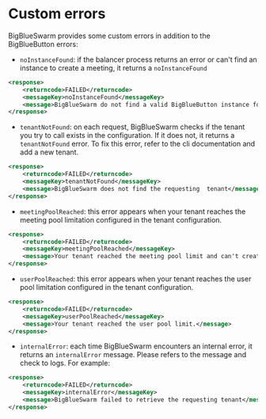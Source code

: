 # Custom errors

BigBlueSwarm provides some custom errors in addition to the BigBlueButton errors:
- `noInstanceFound`: if the balancer process returns an error or can't find an instance to create a meeting, it returns a `noInstanceFound`
```xml
<response>
    <returncode>FAILED</returncode>
    <messageKey>noInstanceFound</messageKey>
    <message>BigBlueSwarm do not find a valid BigBlueButton instance for your request</message>
</response>
```

- `tenantNotFound`: on each request, BigBlueSwarm checks if the tenant you try to call exists in the configuration. If it does not, it returns a `tenantNotFound` error. To fix this error, refer to the cli documentation and add a new tenant.
```xml
<response>
    <returncode>FAILED</returncode>
    <messageKey>tenantNotFound</messageKey>
    <message>BigBlueSwarm does not find the requesting  tenant</message>
</response>
```

- `meetingPoolReached`: this error appears when your tenant reaches the meeting pool limitation configured in the tenant configuration.
```xml
<response>
    <returncode>FAILED</returncode>
    <messageKey>meetingPoolReached</messageKey>
    <message>Your tenant reached the meeting pool limit and can't create a new one.</message>
</response>
```

- `userPoolReached`: this error appears when your tenant reaches the user pool limitation configured in the tenant configuration.
```xml
<response>
    <returncode>FAILED</returncode>
    <messageKey>userPoolReached</messageKey>
    <message>Your tenant reached the user pool limit.</message>
</response>
```

- `internalError`: each time BigBlueSwarm encounters an internal error, it returns an `internalError` message. Please refers to the message and check to logs. For example:
```xml
<response>
    <returncode>FAILED</returncode>
    <messageKey>internalError</messageKey>
    <message>BigBlueSwarm failed to retrieve the requesting tenant</message>
</response>
```